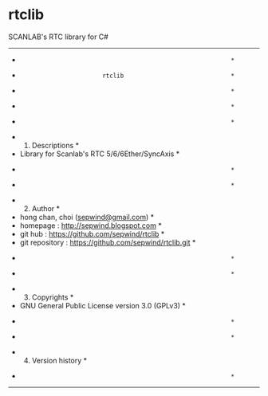 # rtclib

SCANLAB's RTC library for C#

******************************************************************
*                                                                *
*                            rtclib                              *
*                                                                *
*                                                                *
*                                                                *
* 1. Descriptions                                                *
*  Library for Scanlab's RTC 5/6/6Ether/SyncAxis                 *
*                                                                *
*                                                                *
* 2. Author                                                      *
*  hong chan, choi (sepwind@gmail.com)                           *
*  homepage : http://sepwind.blogspot.com                        *
*  git hub : https://github.com/sepwind/rtclib                   *
*  git repository : https://github.com/sepwind/rtclib.git        *
*                                                                *
*                                                                *
* 3. Copyrights                                                  *
*  GNU General Public License version 3.0 (GPLv3)                *
*                                                                *
*                                                                *
* 4. Version history                                             *
*                                                                *
******************************************************************
